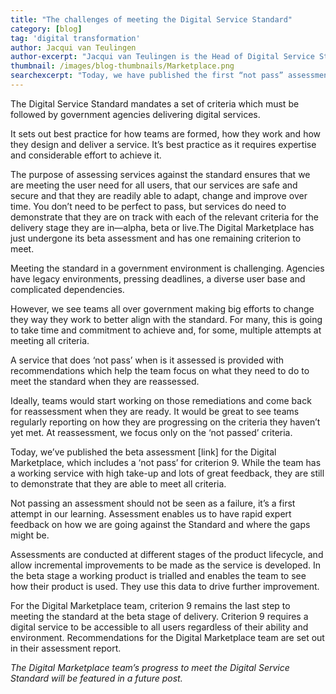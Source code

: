 ```yaml
---
title: "The challenges of meeting the Digital Service Standard"
category: [blog]
tag: 'digital transformation'
author: Jacqui van Teulingen
author-excerpt: "Jacqui van Teulingen is the Head of Digital Service Standard at the DTA." 
thumbnail: /images/blog-thumbnails/Marketplace.png
searchexcerpt: "Today, we have published the first “not pass” assessment report – and it’s for one of our own platforms. In this blog, Jacqui van Teulingen from the Digital Service Standard team discusses some of the challenges faced by teams working to meet the standard, including the DTA’s Digital Marketplace."
---
```


The Digital Service Standard mandates a set of criteria which must be followed by government agencies delivering digital services. 
 
It sets out best practice for how teams are formed, how they work and how they design and deliver a service. It’s best practice as it requires expertise and considerable effort to achieve it. 

The purpose of assessing services against the standard ensures that we are meeting the user need for all users, that our services are safe and secure and that they are readily able to adapt, change and improve over time.  You don’t need to be perfect to pass, but services do need to demonstrate that they are on track with each of the relevant criteria for the delivery stage they are in—alpha, beta or live.The Digital Marketplace has just undergone its beta assessment and has one remaining criterion to meet.

Meeting the standard in a government environment is challenging. Agencies have legacy environments, pressing deadlines, a diverse user base and complicated dependencies. 

However, we see teams all over government making big efforts to change they way they work to better align with the standard. For many, this is going to take time and commitment to achieve and, for some, multiple attempts at meeting all criteria. 

A service that does ‘not pass’ when is it assessed is provided with recommendations which help the team focus on what they need to do to meet the  standard when they are reassessed. 

Ideally, teams would start working on those remediations and come back for reassessment when they are ready. It would be great to see teams regularly reporting on how they are progressing on the criteria they haven’t yet met. At reassessment, we focus only on the ‘not passed’ criteria. 

Today, we’ve published the beta assessment [link] for the Digital Marketplace, which includes a ‘not pass’ for criterion 9. While the team has a working service with high take-up and lots of great feedback, they are still to demonstrate that they are able to meet all criteria. 

Not passing an assessment should not be seen as a failure, it’s a first attempt in our learning. Assessment enables us to have rapid expert feedback on how we are going against the Standard and where the gaps might be. 

Assessments are conducted at different stages of the product lifecycle, and allow incremental improvements to be made as the service is developed. In the beta stage a working product is trialled and enables the team to see how their product is used. They use this data to drive further improvement. 

For the Digital Marketplace team, criterion 9 remains the last step to meeting the standard at the beta stage of delivery. Criterion 9 requires a digital service to be accessible to all users regardless of their ability and environment. Recommendations for the Digital Marketplace team are set out in their assessment report. 

*The Digital Marketplace team’s progress to meet the Digital Service Standard will be featured in a future post.*
